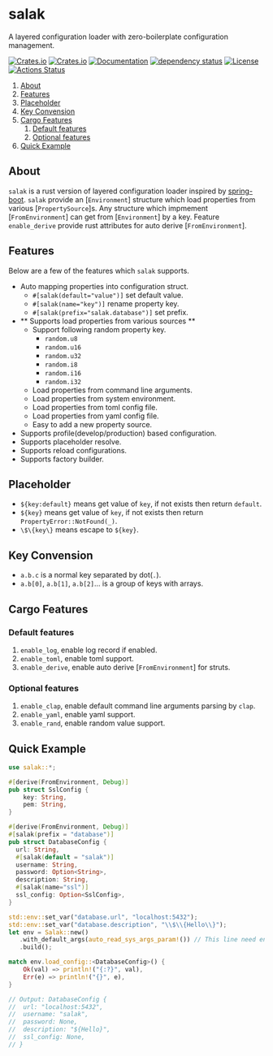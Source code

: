 # salak
A layered configuration loader with zero-boilerplate configuration management.

[![Crates.io](https://img.shields.io/crates/v/salak?style=flat-square)](https://crates.io/crates/salak)
[![Crates.io](https://img.shields.io/crates/d/salak?style=flat-square)](https://crates.io/crates/salak)
[![Documentation](https://docs.rs/salak/badge.svg)](https://docs.rs/salak)
[![dependency status](https://deps.rs/repo/github/leptonyu/salak.rs/status.svg)](https://deps.rs/crate/salak)
[![License](https://img.shields.io/badge/license-MIT-blue?style=flat-square)](https://github.com/leptonyu/salak.rs/blob/master/LICENSE-MIT)
[![Actions Status](https://github.com/leptonyu/salak.rs/workflows/Rust/badge.svg)](https://github.com/leptonyu/salak.rs/actions)

1. [About](#about)
2. [Features](#features)
3. [Placeholder](#placeholder)
4. [Key Convension](#key-convension)
5. [Cargo Features](#cargo-features)
    1. [Default features](#default-features)
    2. [Optional features](#optional-features)
6. [Quick Example](#quick-example)


## About
`salak` is a rust version of layered configuration loader inspired by
[spring-boot](https://docs.spring.io/spring-boot/docs/current/reference/html/spring-boot-features.#boot-features-external-config).
`salak` provide an [`Environment`] structure which load properties from various [`PropertySource`]s.
Any structure which impmement [`FromEnvironment`] can get from [`Environment`] by a key.
Feature `enable_derive` provide rust attributes for auto derive [`FromEnvironment`].

## Features
Below are a few of the features which `salak` supports.

* Auto mapping properties into configuration struct.
  - `#[salak(default="value")]` set default value.
  - `#[salak(name="key")]` rename property key.
  - `#[salak(prefix="salak.database")]` set prefix.
* ** Supports load properties from various sources **
  - Support following random property key.
    - `random.u8`
    - `random.u16`
    - `random.u32`
    - `random.i8`
    - `random.i16`
    - `random.i32`
  - Load properties from command line arguments.
  - Load properties from system environment.
  - Load properties from toml config file.
  - Load properties from yaml config file.
  - Easy to add a new property source.
* Supports profile(develop/production) based configuration.
* Supports placeholder resolve.
* Supports reload configurations.
* Supports factory builder.

## Placeholder

* `${key:default}` means get value of `key`, if not exists then return `default`.
* `${key}` means get value of `key`, if not exists then return `PropertyError::NotFound(_)`.
* `\$\{key\}` means escape to `${key}`.

## Key Convension
* `a.b.c` is a normal key separated by dot(`.`).
* `a.b[0]`, `a.b[1]`, `a.b[2]`... is a group of keys with arrays.

## Cargo Features

### Default features
1. `enable_log`, enable log record if enabled.
2. `enable_toml`, enable toml support.
3. `enable_derive`, enable auto derive [`FromEnvironment`] for struts.

### Optional features
1. `enable_clap`, enable default command line arguments parsing by `clap`.
2. `enable_yaml`, enable yaml support.
2. `enable_rand`, enable random value support.

## Quick Example

```rust
use salak::*;

#[derive(FromEnvironment, Debug)]
pub struct SslConfig {
    key: String,
    pem: String,
}

#[derive(FromEnvironment, Debug)]
#[salak(prefix = "database")]
pub struct DatabaseConfig {
  url: String,
  #[salak(default = "salak")]
  username: String,
  password: Option<String>,
  description: String,
  #[salak(name="ssl")]
  ssl_config: Option<SslConfig>,  
}

std::env::set_var("database.url", "localhost:5432");
std::env::set_var("database.description", "\\$\\{Hello\\}");
let env = Salak::new()
   .with_default_args(auto_read_sys_args_param!()) // This line need enable feature `enable_clap`.
   .build();

match env.load_config::<DatabaseConfig>() {
    Ok(val) => println!("{:?}", val),
    Err(e) => println!("{}", e),
}

// Output: DatabaseConfig {
//  url: "localhost:5432",
//  username: "salak",
//  password: None,
//  description: "${Hello}",
//  ssl_config: None,
// }
```